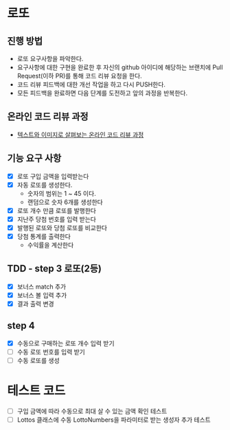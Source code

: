 # 로또
## 진행 방법
* 로또 요구사항을 파악한다.
* 요구사항에 대한 구현을 완료한 후 자신의 github 아이디에 해당하는 브랜치에 Pull Request(이하 PR)를 통해 코드 리뷰 요청을 한다.
* 코드 리뷰 피드백에 대한 개선 작업을 하고 다시 PUSH한다.
* 모든 피드백을 완료하면 다음 단계를 도전하고 앞의 과정을 반복한다.

## 온라인 코드 리뷰 과정
* [텍스트와 이미지로 살펴보는 온라인 코드 리뷰 과정](https://github.com/next-step/nextstep-docs/tree/master/codereview)

## 기능 요구 사항 
- [x] 로또 구입 금액을 입력받는다
- [x] 자동 로또를 생성한다.
    - 숫자의 범위는 1 ~ 45 이다.
    - 랜덤으로 숫자 6개를 생성한다
- [x] 로또 개수 만큼 로또를 발행한다
- [x] 지난주 당첨 번호를 입력 받는다
- [x] 발행된 로또와 당첨 로또를 비교한다
- [x] 당첨 통계를 출력한다
    - 수익률을 계산한다

## TDD - step 3 로또(2등)
- [x] 보너스 match 추가
- [x] 보너스 볼 입력 추가
- [x] 결과 출력 변경

## step 4
- [x] 수동으로 구매하는 로또 개수 입력 받기
- [ ] 수동 로또 번호를 입력 받기
- [ ] 수동 로또를 생성
# 테스트 코드
- [ ] 구입 금액에 따라 수동으로 최대 살 수 있는 금액 확인 테스트 
- [ ] Lottos 클래스에 수동 LottoNumbers을 파라미터로 받는 생성자 추가 테스트